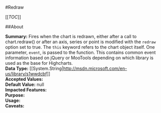 #Redraw

[[_TOC_]]

##About

**Summary:**  Fires when the chart is redrawn, either after a call to chart.redraw() or after an axis, series or point is modified with the <code>redraw</code> option set to true. The <code>this</code> keyword refers to the chart object itself. One parameter, <code>event</code>, is passed to the function. This contains common event information based on jQuery or MooTools depending on which library is used as the base for Highcharts.   
**Data Type:** [[System.String|http://msdn.microsoft.com/en-us/library/s1wwdcbf]]  
**Accepted Values:**   
**Default Value:** null  
**Impacted Features:**   
**Purpose:**   
**Usage:**   
**Caveats:**   

